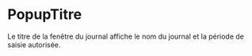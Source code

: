 # PopupTitre


Le titre de la fenêtre du journal affiche 
 le nom du journal et la période de saisie autorisée.


